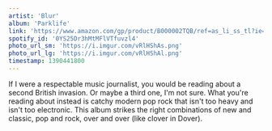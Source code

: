 ```yaml
---
artist: 'Blur'
album: 'Parklife'
link: 'https://www.amazon.com/gp/product/B000002TQB/ref=as_li_ss_tl?ie=UTF8&amp;camp=1789&amp;creative=390957&amp;creativeASIN=B000002TQB&amp;linkCode=as2&amp;tag=besalbintheun-20'
spotify_id: '0YS25Dr3hMtMFlVTfuvzl4'
photo_url_sm: 'https://i.imgur.com/vRlHShAs.png'
photo_url_lg: 'https://i.imgur.com/vRlHShAl.png'
timestamp: 1390441800
---
```

If I were a respectable music journalist, you would be reading about a second British invasion. Or maybe a third one, I'm not sure. What you're reading about instead is catchy modern pop rock that isn't too heavy and isn't too electronic. This album strikes the right combinations of new and classic, pop and rock, over and over (like clover in Dover).